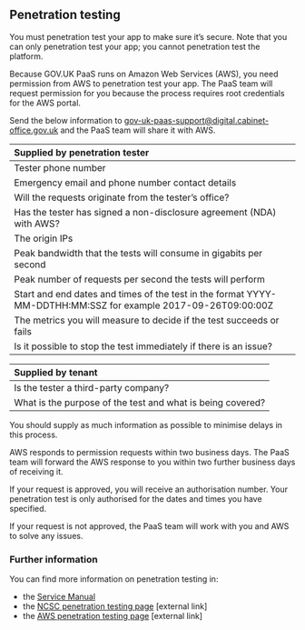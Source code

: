 ## Penetration testing

You must penetration test your app to make sure it’s secure. Note that you can only penetration test your app; you cannot penetration test the platform.

Because GOV.UK PaaS runs on Amazon Web Services (AWS), you need permission from AWS to penetration test your app. The PaaS team will request permission for you because the process requires root credentials for the AWS portal.

Send the below information to [gov-uk-paas-support@digital.cabinet-office.gov.uk](mailto:gov-uk-paas-support@digital.cabinet-office.gov.uk) and the PaaS team will share it with AWS.

|Supplied by penetration tester|
|:---|
|Tester phone number|
|Emergency email and phone number contact details|
|Will the requests originate from the tester’s office?|
|Has the tester has signed a non-disclosure agreement (NDA) with AWS?|
|The origin IPs|
|Peak bandwidth that the tests will consume in gigabits per second|
|Peak number of requests per second the tests will perform|
|Start and end dates and times of the test in the format YYYY-MM-DDTHH:MM:SSZ for example 2017-09-26T09:00:00Z|
|The metrics you will measure to decide if the test succeeds or fails|
|Is it possible to stop the test immediately if there is an issue?|

|Supplied by tenant|
|:---|
|Is the tester a third-party company?|
|What is the purpose of the test and what is being covered?|

You should supply as much information as possible to minimise delays in this process.

AWS responds to permission requests within two business days. The PaaS team will forward the AWS response to you within two further business days of receiving it.

If your request is approved, you will receive an authorisation number. Your penetration test is only authorised for the dates and times you have specified.

If your request is not approved, the PaaS team will work with you and AWS to solve any issues. 



### Further information

You can find more information on penetration testing in:

- the [Service Manual](https://www.gov.uk/service-manual/technology/vulnerability-and-penetration-testing) 
- the [NCSC penetration testing page](https://www.ncsc.gov.uk/guidance/penetration-testing) [external link]
- the [AWS penetration testing page](https://aws.amazon.com/security/penetration-testing/) [external link]
